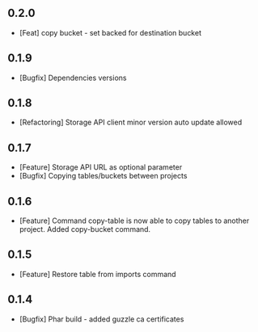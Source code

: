 ## 0.2.0
 * [Feat] copy bucket - set backed for destination bucket

## 0.1.9
 * [Bugfix] Dependencies versions

## 0.1.8
 * [Refactoring] Storage API client minor version auto update allowed

## 0.1.7
 * [Feature] Storage API URL as optional parameter
 * [Bugfix] Copying tables/buckets between projects

## 0.1.6
 * [Feature] Command copy-table is now able to copy tables to another project. Added copy-bucket command.

## 0.1.5
 * [Feature] Restore table from imports command

## 0.1.4
 * [Bugfix] Phar build - added guzzle ca certificates



